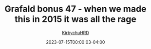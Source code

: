 ---
title: "Grafald bonus 47 - when we made this in 2015 it was all the rage"
type: "image"
date: 2023-07-15T00:00:03-04:00
draft: false
categories:
- blog
- projects
- grafald
image_path: "../img/2023/bonus_47.png"
alt_text: ""
author: "[KirbychuHRD](https://cohost.org/KirbychuHRD)"
---